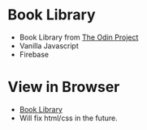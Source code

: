 # Book Library

- Book Library from [The Odin Project](https://www.theodinproject.com/lessons/library)
- Vanilla Javascript
- Firebase

# View in Browser

- [Book Library](https://leinierperez.github.io/book-library/)
- Will fix html/css in the future.
